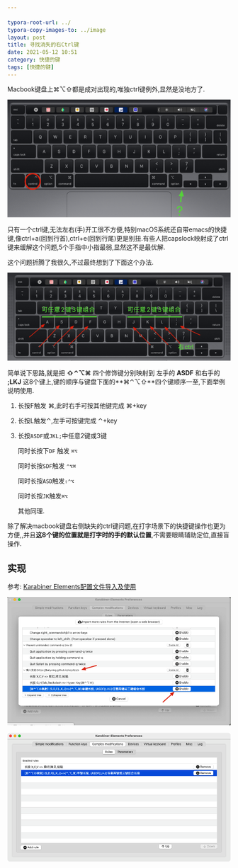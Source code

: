 ```yaml
---

typora-root-url: ../
typora-copy-images-to: ../image
layout: post
title: 寻找消失的右Ctrl键
date: 2021-05-12 10:51
category: 快捷的键
tags: [快捷的键]
---
```




Macbook键盘上⌘⌥⇧都是成对出现的,唯独ctrl键例外,显然是没地方了.   



![image-20210512105754346](/image/image-20210512105754346.png)



只有一个ctrl键,无法左右(手)开工很不方便,特别macOS系统还自带emacs的快捷键,像ctrl+a(回到行首),ctrl+e(回到行尾)更是别扭.有些人把capslock映射成了ctrl键来缓解这个问题,5个手指中小指最弱,显然这不是最优解.



这个问题折腾了我很久,不过最终想到了下面这个办法. 

![image-20210512111333295](/image/image-20210512111333295.png)



简单说下思路,就是把 **⇧⌃⌥⌘** 四个修饰键分别映射到 左手的 **ASDF** 和右手的 **;LKJ**  这8个键上,键的顺序与键盘下面的**⌘⌃⌥⇧**四个键顺序一至,下面举例说明使用.

1. 长按F触发 ⌘,此时右手可按其他键完成 ⌘+key

2. 长按L触发⌃,左手可按键完成 ⌃+key

3. 长按`ASDF`或`JKL;`中任意2键或3键

   同时长按下`DF` 触发 `⌘⌥`

   同时长按`SDF`触发 `⌃⌥⌘`

   同时长按`ASD`触发`⇧⌃⌥`

   同时长按`JK`触发`⌘⌥`

   其他同理.



除了解决macbook键盘右侧缺失的ctrl键问题,在打字场景下的快捷键操作也更为方便,,并且**这8个键的位置就是打字时的手的默认位置**,不需要眼睛辅助定位,直接盲操作.



## 实现

参考: [Karabiner Elements配置文件导入及使用](https://babyking.github.io/%E5%BF%AB%E6%8D%B7%E7%9A%84%E9%94%AE/2021/05/12/karabiner-pei-zhi-wen-jian-dao-ru-ji-shi-yong.html)



![image-20210512131854564](/image/image-20210512131854564.png)

![image-20210512131923311](/image/image-20210512131923311.png)